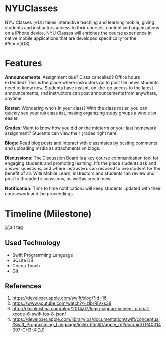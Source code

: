 NYUClasses
==========

NYU Classes (v1.0) takes interactive teaching and learning mobile, giving students and instructors access to their 
courses, content and organizations on a iPhone device. NYU Classes will enriches the course experience in native mobile applications that are developed specifically for the iPhone(iOS).

<h1>Features</h1>

<b>Announcements:</b> Assignment due? Class cancelled? Office hours extended? This is the place where instructors go to post the news students need to know now. Students have instant, on-the-go access to the latest announcements, and instructors can post announcements from anywhere, anytime.

<b>Roster:</b> Wondering who’s in your class? With the class roster, you can quickly see your full class list, making organizing study groups a whole lot easier.

<b>Grades:</b> Want to know how you did on the midterm or your last homework assignment? Students can view their grades right here.

<b>Blogs:</b> Read blog posts and interact with classmates by posting comments and uploading media as attachments on blogs.

<b>Discussions:</b> The Discussion Board is a key course communication tool for engaging students and promoting learning. It’s the place students ask and answer questions, and where instructors can respond to one student for the benefit of all. With Mobile Learn, instructors and students can review and post to threaded discussions, as well as create new.

<b>Notification:</b> Time to time notifications will keep students updated with their coursework and the proceedings.

<h1>Timeline (Milestone)</h1>

![alt tag](https://github.com/NYUPolyCS9033iOS/NYUClasses/blob/master/milestone.png)


## Used Technology
* Swift Programming Language
* SQLite DB
* Cocoa Touch
* Git

## References
1. https://developer.apple.com/swift/blog/?id=16
2. https://www.youtube.com/watch?v=zlbrRlVxs38
3. http://dipinkrishna.com/blog/2014/07/login-signup-screen-tutorial-xcode-6-swift-ios-8-json/
4. https://developer.apple.com/library/ios/documentation/swift/conceptual/Swift_Programming_Language/index.html#//apple_ref/doc/uid/TP40014097-CH3-XID_0

